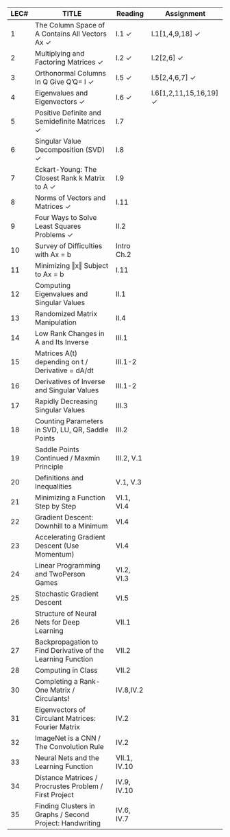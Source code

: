 | LEC# | TITLE                                                       | Reading      | Assignment             |
| ---- | ----------------------------------------------------------- | ------------ | ---------------------- |
| 1    | The Column Space of A Contains All Vectors Ax ✓             | I.1 ✓        | I.1[1,4,9,18] ✓        |
| 2    | Multiplying and Factoring Matrices ✓                        | I.2 ✓        | I.2[2,6] ✓             |
| 3    | Orthonormal Columns In Q Give Q’Q= I ✓                      | I.5 ✓        | I.5[2,4,6,7] ✓         |
| 4    | Eigenvalues and Eigenvectors ✓                              | I.6 ✓        | I.6[1,2,11,15,16,19] ✓ |
| 5    | Positive Definite and Semidefinite Matrices ✓               | I.7          |                        |
| 6    | Singular Value Decomposition (SVD) ✓                        | I.8          |                        |
| 7    | Eckart-Young: The Closest Rank k Matrix to A ✓              | I.9          |                        |
| 8    | Norms of Vectors and Matrices ✓                             | I.11         |                        |
| 9    | Four Ways to Solve Least Squares Problems ✓                 | II.2         |                        |
| 10   | Survey of Difficulties with Ax = b                          | Intro Ch.2   |                        |
| 11   | Minimizing ‖x‖ Subject to Ax = b                            | I.11         |                        |
| 12   | Computing Eigenvalues and Singular Values                   | II.1         |                        |
| 13   | Randomized Matrix Manipulation                              | II.4         |                        |
| 14   | Low Rank Changes in A and Its Inverse                       | III.1        |                        |
| 15   | Matrices A(t) depending on t / Derivative = dA/dt           | III.1-2      |                        |
| 16   | Derivatives of Inverse and Singular Values                  | III.1-2      |                        |
| 17   | Rapidly Decreasing Singular Values                          | III.3        |                        |
| 18   | Counting Parameters in SVD, LU, QR, Saddle Points           | III.2        |                        |
| 19   | Saddle Points Continued / Maxmin Principle                  | III.2, V.1   |                        |
| 20   | Definitions and Inequalities                                | V.1, V.3     |                        |
| 21   | Minimizing a Function Step by Step                          | VI.1, VI.4   |                        |
| 22   | Gradient Descent: Downhill to a Minimum                     | VI.4         |                        |
| 23   | Accelerating Gradient Descent (Use Momentum)                | VI.4         |                        |
| 24   | Linear Programming and TwoPerson Games                      | VI.2, VI.3   |                        |
| 25   | Stochastic Gradient Descent                                 | VI.5         |                        |
| 26   | Structure of Neural Nets for Deep Learning                  | VII.1        |                        |
| 27   | Backpropagation to Find Derivative of the Learning Function | VII.2        |                        |
| 28   | Computing in Class                                          | VII.2        |                        |
| 30   | Completing a Rank-One Matrix / Circulants!                  | IV.8,IV.2    |                        |
| 31   | Eigenvectors of Circulant Matrices: Fourier Matrix          | IV.2         |                        |
| 32   | ImageNet is a CNN / The Convolution Rule                    | IV.2         |                        |
| 33   | Neural Nets and the Learning Function                       | VII.1, IV.10 |                        |
| 34   | Distance Matrices / Procrustes Problem / First Project      | IV.9, IV.10  |                        |
| 35   | Finding Clusters in Graphs / Second Project: Handwriting    | IV.6, IV.7   |                        |